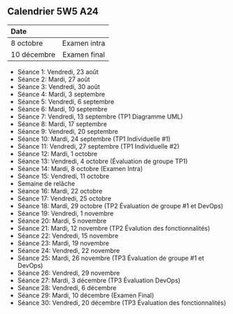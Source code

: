 ## Calendrier 5W5 A24

| Date |          |
| :--------------- |:---------------:|
| 8 octobre | Examen intra |
| 10 décembre | Examen final |


- Séance 1: Vendredi, 23 août
- Séance 2: Mardi, 27 août
- Séance 3: Vendredi, 30 août
- Séance 4: Mardi, 3 septembre
- Séance 5: Vendredi, 6 septembre
- Séance 6: Mardi, 10 septembre
- Séance 7: Vendredi, 13 septembre (TP1 Diagramme UML)
- Séance 8: Mardi, 17 septembre
- Séance 9: Vendredi, 20 septembre
- Séance 10: Mardi, 24 septembre (TP1 Individuelle #1)
- Séance 11: Vendredi, 27 septembre (TP1 Individuelle #2)
- Séance 12: Mardi, 1 octobre
- Séance 13: Vendredi, 4 octobre (Évaluation de groupe TP1)
- Séance 14: Mardi, 8 octobre  (Examen Intra)
- Séance 15: Vendredi, 11 octobre
- Semaine de relâche
- Séance 16: Mardi, 22 octobre
- Séance 17: Vendredi, 25 octobre
- Séance 18: Mardi, 29 octobre (TP2 Évaluation de groupe #1 et DevOps)
- Séance 19: Vendredi, 1 novembre
- Séance 20: Mardi, 5 novembre
- Séance 21: Mardi, 12 novembre (TP2 Évalution des fonctionnalités)
- Séance 22: Vendredi, 15 novembre
- Séance 23: Mardi, 19 novembre
- Séance 24: Vendredi, 22 novembre
- Séance 25: Mardi, 26 novembre (TP3 Évaluation de groupe #1 et DevOps)
- Séance 26: Vendredi, 29 novembre
- Séance 27: Mardi, 3 décembre (TP3 Évaluation DevOps)
- Séance 28: Vendredi, 6 décembre
- Séance 29: Mardi, 10 décembre (Examen Final)
- Séance 30: Vendredi, 20 décembre (TP3 Évaluation des fonctionnalités)

